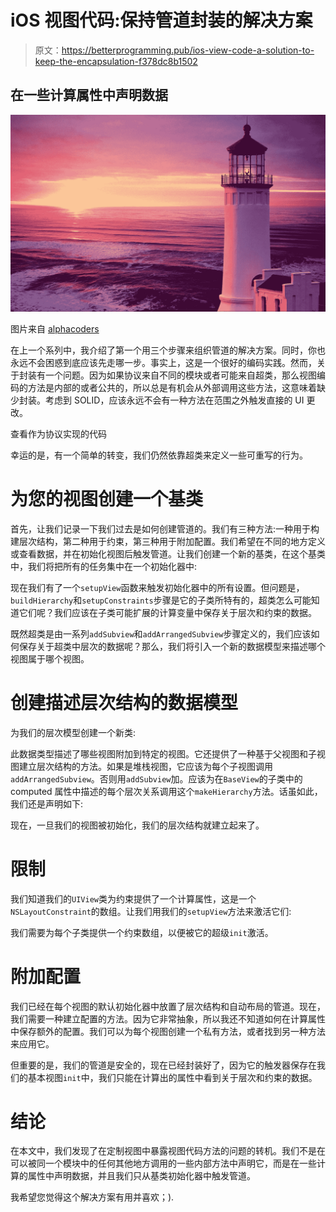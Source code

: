 # iOS 视图代码:保持管道封装的解决方案

> 原文：<https://betterprogramming.pub/ios-view-code-a-solution-to-keep-the-encapsulation-f378dc8b1502>

## 在一些计算属性中声明数据

![](img/1089be7d8e7b671a200e84cd8ee99bb4.png)

图片来自 [alphacoders](https://wall.alphacoders.com/by_sub_category.php?id=160357&name=Lighthouse+Wallpapers)

在上一个系列中，我介绍了第一个用三个步骤来组织管道的解决方案。同时，你也永远不会困惑到底应该先走哪一步。事实上，这是一个很好的编码实践。然而，关于封装有一个问题。因为如果协议来自不同的模块或者可能来自超类，那么视图编码的方法是内部的或者公共的，所以总是有机会从外部调用这些方法，这意味着缺少封装。考虑到 SOLID，应该永远不会有一种方法在范围之外触发直接的 UI 更改。

查看作为协议实现的代码

幸运的是，有一个简单的转变，我们仍然依靠超类来定义一些可重写的行为。

# 为您的视图创建一个基类

首先，让我们记录一下我们过去是如何创建管道的。我们有三种方法:一种用于构建层次结构，第二种用于约束，第三种用于附加配置。我们希望在不同的地方定义或查看数据，并在初始化视图后触发管道。让我们创建一个新的基类，在这个基类中，我们将把所有的任务集中在一个初始化器中:

现在我们有了一个`setupView`函数来触发初始化器中的所有设置。但问题是，`buildHierarchy`和`setupConstraints`步骤是它的子类所特有的，超类怎么可能知道它们呢？我们应该在子类可能扩展的计算变量中保存关于层次和约束的数据。

既然超类是由一系列`addSubview`和`addArrangedSubview`步骤定义的，我们应该如何保存关于超类中层次的数据呢？那么，我们将引入一个新的数据模型来描述哪个视图属于哪个视图。

# 创建描述层次结构的数据模型

为我们的层次模型创建一个新类:

此数据类型描述了哪些视图附加到特定的视图。它还提供了一种基于父视图和子视图建立层次结构的方法。如果是堆栈视图，它应该为每个子视图调用`addArrangedSubview`。否则用`addSubview`加。应该为在`BaseView`的子类中的 computed 属性中描述的每个层次关系调用这个`makeHierarchy`方法。话虽如此，我们还是声明如下:

现在，一旦我们的视图被初始化，我们的层次结构就建立起来了。

# 限制

我们知道我们的`UIView`类为约束提供了一个计算属性，这是一个`NSLayoutConstraint`的数组。让我们用我们的`setupView`方法来激活它们:

我们需要为每个子类提供一个约束数组，以便被它的超级`init`激活。

# 附加配置

我们已经在每个视图的默认初始化器中放置了层次结构和自动布局的管道。现在，我们需要一种建立配置的方法。因为它非常抽象，所以我还不知道如何在计算属性中保存额外的配置。我们可以为每个视图创建一个私有方法，或者找到另一种方法来应用它。

但重要的是，我们的管道是安全的，现在已经封装好了，因为它的触发器保存在我们的基本视图`init`中，我们只能在计算出的属性中看到关于层次和约束的数据。

# 结论

在本文中，我们发现了在定制视图中暴露视图代码方法的问题的转机。我们不是在可以被同一个模块中的任何其他地方调用的一些内部方法中声明它，而是在一些计算的属性中声明数据，并且我们只从基类初始化器中触发管道。

我希望您觉得这个解决方案有用并喜欢；).